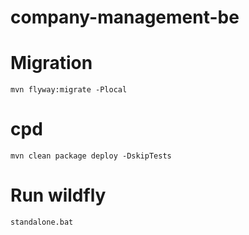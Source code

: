 # company-management-be

# Migration
```
mvn flyway:migrate -Plocal
```
# cpd
```
mvn clean package deploy -DskipTests
```

# Run wildfly
```
standalone.bat
```
